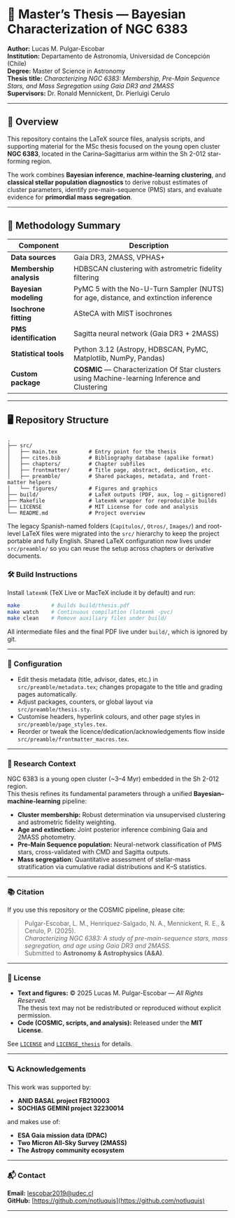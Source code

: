 # 🌌 Master’s Thesis — Bayesian Characterization of NGC 6383

**Author:** Lucas M. Pulgar-Escobar  
**Institution:** Departamento de Astronomía, Universidad de Concepción (Chile)  
**Degree:** Master of Science in Astronomy  
**Thesis title:** *Characterizing NGC 6383: Membership, Pre-Main Sequence Stars, and Mass Segregation using Gaia DR3 and 2MASS*  
**Supervisors:** Dr. Ronald Mennickent, Dr. Pierluigi Cerulo  

---

## 🔭 Overview

This repository contains the LaTeX source files, analysis scripts, and supporting material for the MSc thesis focused on the young open cluster **NGC 6383**, located in the Carina–Sagittarius arm within the Sh 2-012 star-forming region.  

The work combines **Bayesian inference**, **machine-learning clustering**, and **classical stellar population diagnostics** to derive robust estimates of cluster parameters, identify pre-main-sequence (PMS) stars, and evaluate evidence for **primordial mass segregation**.

---

## 🧩 Methodology Summary

| Component | Description |
|------------|-------------|
| **Data sources** | Gaia DR3, 2MASS, VPHAS+ |
| **Membership analysis** | HDBSCAN clustering with astrometric fidelity filtering |
| **Bayesian modeling** | PyMC 5 with the No-U-Turn Sampler (NUTS) for age, distance, and extinction inference |
| **Isochrone fitting** | ASteCA with MIST isochrones |
| **PMS identification** | Sagitta neural network (Gaia DR3 + 2MASS) |
| **Statistical tools** | Python 3.12 (Astropy, HDBSCAN, PyMC, Matplotlib, NumPy, Pandas) |
| **Custom package** | **COSMIC** — Characterization Of Star clusters using Machine-learning Inference and Clustering |

---

## 🖥️ Repository Structure

```
.
├── src/
│   ├── main.tex          # Entry point for the thesis
│   ├── cites.bib         # Bibliography database (apalike format)
│   ├── chapters/         # Chapter subfiles
│   ├── frontmatter/      # Title page, abstract, dedication, etc.
│   ├── preamble/         # Shared packages, metadata, and front-matter helpers
│   └── figures/          # Figures and graphics
├── build/                # LaTeX outputs (PDF, aux, log — gitignored)
├── Makefile              # latexmk wrapper for reproducible builds
├── LICENSE               # MIT License for code and analysis
└── README.md             # Project overview
```

The legacy Spanish-named folders (`Capítulos/`, `Otros/`, `Images/`) and root-level LaTeX files were migrated into the `src/` hierarchy to keep the project portable and fully English. Shared LaTeX configuration now lives under `src/preamble/` so you can reuse the setup across chapters or derivative documents.

### 🛠️ Build Instructions

Install `latexmk` (TeX Live or MacTeX include it by default) and run:

```bash
make          # Builds build/thesis.pdf
make watch    # Continuous compilation (latexmk -pvc)
make clean    # Remove auxiliary files under build/
```

All intermediate files and the final PDF live under `build/`, which is ignored by git.

---

### 🧩 Configuration

- Edit thesis metadata (title, advisor, dates, etc.) in `src/preamble/metadata.tex`; changes propagate to the title and grading pages automatically.
- Adjust packages, counters, or global layout via `src/preamble/thesis.sty`.
- Customise headers, hyperlink colours, and other page styles in `src/preamble/page_styles.tex`.
- Reorder or tweak the licence/dedication/acknowledgements flow inside `src/preamble/frontmatter_macros.tex`.

---

### 🧠 Research Context

NGC 6383 is a young open cluster (~3–4 Myr) embedded in the Sh 2-012 region.  
This thesis refines its fundamental parameters through a unified **Bayesian–machine-learning** pipeline:

- **Cluster membership:** Robust determination via unsupervised clustering and astrometric fidelity weighting.  
- **Age and extinction:** Joint posterior inference combining Gaia and 2MASS photometry.  
- **Pre-Main Sequence population:** Neural-network classification of PMS stars, cross-validated with CMD and Sagitta outputs.  
- **Mass segregation:** Quantitative assessment of stellar-mass stratification via cumulative radial distributions and K–S statistics.  

---

### 📚 Citation

If you use this repository or the COSMIC pipeline, please cite:

> Pulgar-Escobar, L. M., Henríquez-Salgado, N. A., Mennickent, R. E., & Cerulo, P. (2025).  
> *Characterizing NGC 6383: A study of pre-main-sequence stars, mass segregation, and age using Gaia DR3 and 2MASS.*  
> Submitted to **Astronomy & Astrophysics (A&A)**.

---

### 📜 License

- **Text and figures:** © 2025 Lucas M. Pulgar-Escobar — *All Rights Reserved.*  
  The thesis text may not be redistributed or reproduced without explicit permission.  
- **Code (COSMIC, scripts, and analysis):** Released under the **MIT License**.  

See [`LICENSE`](./LICENSE) and [`LICENSE_thesis`](./LICENSE_thesis) for details.  

---

### 🪐 Acknowledgements

This work was supported by:  
- **ANID BASAL project FB210003**  
- **SOCHIAS GEMINI project 32230014**  

and makes use of:  
- **ESA Gaia mission data (DPAC)**  
- **Two Micron All-Sky Survey (2MASS)**  
- **The Astropy community ecosystem**  

---

### 📬 Contact

**Email:** [lescobar2019@udec.cl](mailto:lescobar2019@udec.cl)  
**GitHub:** [https://github.com/notluquis](https://github.com/notluquis)

---
